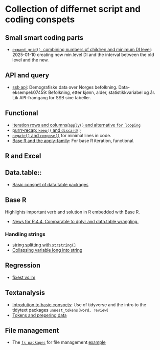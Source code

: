 # Collection of differnet script and coding conspets

## Small smart coding parts
- [`expand_grid()`, combining numbers of children and minimum DI level](): 2025-01-10 creating new min.level DI and the interval between the old level and the new.


## API and query
- [ssb api](): Demografiske data over Norges befolkning. Data-eksempel:07459: Befolkning, etter kjønn, alder, statistikkvariabel og år. Lik API-framgang for SSB sine tabeller.

## Functional
- [Iteration rows and columns(`apply()` and alternative `for looping`]()
- [purrr-recap: `keep()` and `discard()`]()
- [`negate()` and `compose()`]() for minimal lines in code.
- [Base R and the apply-family](): For base R iteration, functional.

## R and Excel


## Data.table::
- [Basic conspet of data.table packages](https://github.com/eal024/div/blob/main/data.table/2022-08-17%20data.table.R)


## Base R
Highlights important verb and solution in R embedded with Base R.
- [News for R.4.4. Comparable to dplyr and data.table wrangling.](https://github.com/eal024/div/blob/main/baseR/new_feature_4.4.R)

### Handling strings
- [string splitting with `strstring()`](https://github.com/eal024/div/blob/main/BaseR/2024-05-13%20string_splitting.R)
- [Collapsing variable long into string](https://github.com/eal024/div/tree/main/2024-05-13collapsing_strings.R) 

## Regression
- [fixest vs lm]()

## Textanalysis
- [Introdution to basic conspets](https://github.com/eal024/div/tree/main/Textanalysis.R): Use of tidyverse and the intro to the tidytext packages `unnest_tokens(word, review)`
- [Tokens and prepering data](https://github.com/eal024/div/tree/main/token_and_prepering.R)


## File management
- The [`fs packages`](https://fs.r-lib.org/) for file management:[example]()
